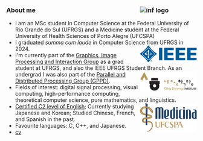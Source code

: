 ### About me <img src="/assets/inf-logo.png" alt="inf logo" style="width: 150px;" align="right"/>
- I am an MSc student in Computer Science at the Federal University of Rio Grande do Sul (UFRGS) and a Medicine student at the Federal University of Health Sciences of Porto Alegre (UFCSPA)
- I graduated _summa cum laude_ in Computer Science from UFRGS in 2024. <img src="/assets/ieee-logo.png" alt="ieee logo" style="width: 150px;" align="right"/>
- I'm currently part of the [Graphics, Image Processing and Interaction Group](https://www.inf.ufrgs.br/cg/) as a grad student at UFRGS, and also the IEEE UFRGS Student Branch. <img src="/assets/ksi-logo.png" alt="ksi logo" style="width: 150px;" align="right"/>As an undergrad I was also part of the [Parallel and Distributed Processing Group (GPPD)](https://www.inf.ufrgs.br/gppd/site/).
- Fields of interest: digital signal processing, visual computing, high-performance computing, theoretical computer science, pure mathematics, and linguistics. <img src="/assets/medicina.png" alt="med ufcspa" style="width: 150px;" align="right"/>
- [Certified C2 level of English](https://beckcomp.github.io/CAE.pdf); Currently studying Japanese and Korean; Studied Chinese, French, and Spanish in the past. 
- Favourite languages: C, C++, and Japanese.
- [cv](https://beckcomp.github.io/CV.pdf)
